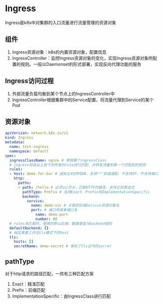 # Ingress
Ingress是k8s中对集群的入口流量进行流量管理的资源对象

## 组件
1. Ingress资源对象：k8s的内置资源对象，配置信息
3. IngressController：监控Ingress资源对象的变化，实现Ingress资源对象所配置的规则。一般以Daemonset的形式部署，实现反向代理功能的服务

## Ingress访问过程
1. 外部流量负载均衡到某个节点上的IngressController中
2. IngressController根据集群中的Service配置，将流量代理到Service的某个Pod

## 资源对象
```yaml
apiVersion: network.k8s.io/v1
kind: Ingress
metadata:
  name: test-ingress
  namespace: default
spec:
  ingressClassName: nginx # 使用哪个ingressClass
  # ingress将会从上到下对所有的rule进行匹配，并转发流量到第一个匹配到的规则
  rules:
  - host: demo.for.bar # 虚拟主机的FQDN，支持"*"前缀通配，不支持IP，不支持端口
    http:
      paths:
      - path: /hello # 必须以/开头，匹配HTTP的路径，支持正则表达式
        pathType: Prefix # 支持Exact、Prefix和ImplementationSpecific
        backend:
          service:
            name: demo-svc # 关联的后端Service资源对象名
            port: # 端口号或者端口名
              name: demo-port
              number: 80
  # rules未匹配时，使用的默认后端，数据类型与backend相同
  defaultBackend: {}
  # 指定需要工作在tls模式下的host
  tls:
    hosts: []
    secretName: demo-secret # 保存了tls证书的secret
```

## pathType
对于http请求的路径匹配，一共有三种匹配方案
1. Exact：精准匹配
2. Prefix：前缀匹配
3. ImplementationSpecific：由IngressClass进行匹配